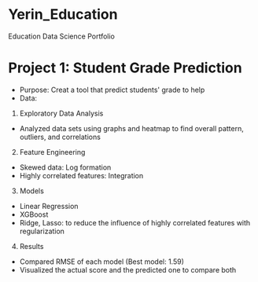 # Yerin_Education
Education Data Science Portfolio

# Project 1: Student Grade Prediction
* Purpose: Creat a tool that predict students' grade to help 
* Data: 
1. Exploratory Data Analysis
 * Analyzed data sets using graphs and heatmap to find overall pattern, outliers, and correlations
2. Feature Engineering
 * Skewed data: Log formation
 * Highly correlated features: Integration
3. Models
 * Linear Regression
 * XGBoost
 * Ridge, Lasso: to reduce the influence of highly correlated features with regularization
4. Results
 * Compared RMSE of each model (Best model: 1.59)
 * Visualized the actual score and the predicted one to compare both
